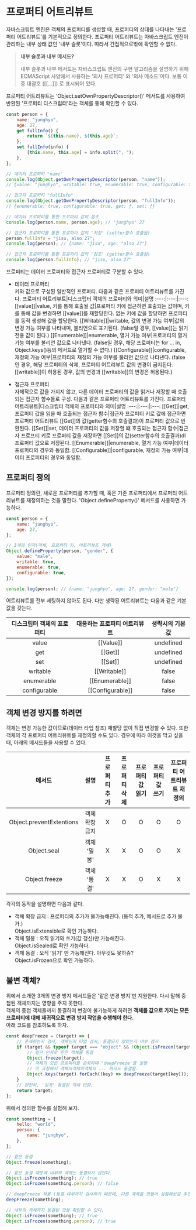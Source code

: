 # 프로퍼티 어트리뷰트

자바스크립트 엔진은 객체의 프로퍼티를 생성할 때, 프로퍼티의 상태를 나타내는 '프로퍼티 어트리뷰트'를 기본적으로 정의한다. 프로퍼티 어트리뷰트는 자바스크립트 엔진이 관리하는 내부 상태 값인 '내부 슬롯'이다. 따라서 간접적으로밖에 확인할 수 없다.

> **내부 슬롯과 내부 메서드?**
>
> 내부 슬롯과 내부 메서드는 자바스크립트 엔진의 구현 알고리즘을 설명하기 위해 ECMAScript 사양에서 사용하는 '의사 프로퍼티' 와 '의사 메소드'이다.
> 보통 이중 대괄호 ([[...]]) 로 표시되어 있다.

프로퍼티 어트리뷰트는 'Object.setOwnPropertyDescriptor()' 메서드를 사용하여 반환된 '프로퍼티 디스크립터'라는 객체를 통해 확인할 수 있다.

```js
const person = {
	name: "junghyo",
	age: 27,
	get fullInfo() {
		return `${this.name}, ${this.age}`;
	},
	set fullInfo(info) {
		[this.name, this.age] = info.split(", ");
	},
};

// 데이터 프로퍼티 "name"
console.log(Object.getOwnPropertyDescriptor(person, "name"));
// {value: "junghyo", writable: true, enumerable: true, configurable: true}

// 접근자 프로퍼티 "fullInfo"
console.log(Object.getOwnPropertyDescriptor(person, "fullInfo"));
// {enumerable: true, configurable: true, get: ƒ, set: ƒ}

// 데이터 프로퍼티를 통한 프로퍼티 값의 참조
console.log(person.name, person.age); // "junghyo" 27

// 접근자 프로퍼티를 통한 프로퍼티 값의 '저장' (setter함수 호출됨)
person.fullInfo = "jisu, also 27";
console.log(person); // {name: "jisu", age: "also 27"}

// 접근자 프로퍼티를 통한 프로퍼티 값의 '참조' (getter함수 호출됨)
console.log(person.fullInfo); // "jisu, also 27"
```

프로퍼티는 데이터 프로퍼티와 접근자 프로퍼티로 구분할 수 있다.

- 데이터 프로퍼티  
  키와 값으로 구성된 일반적인 프로퍼티. 다음과 같은 프로퍼티 어트리뷰트를 가진다.
  프로퍼티 어트리뷰트|디스크립터 객체의 프로퍼티와 의미|설명
  :---:|:---:|:---:
  [[value]]|value, 키를 통해 호출될 값|프로퍼티 키에 접근하면 호출되는 값이며, 키를 통해 값을 변경하면 [[value]]를 재할당한다. 없는 키에 값을 할당하면 프로퍼티를 동적 생성해 값을 할당한다.
  [[Writable]]|writable, 값의 변경 가능 여부|값의 변경 가능 여부를 나타내며, 불리언으로 표기된다. (false일 경우, [[value]]는 읽기 전용 값이 된다.)
  [[Enumerable]]|enumerable, 열거 가능 여부|프로퍼티의 열거 가능 여부를 불리언 값으로 나타낸다. (false일 경우, 해당 프로퍼티는 for ... in, Object.keys()등의 메서드로 열거할 수 없다.)
  [[Configurable]]|configurable, 재정의 가능 여부|프로퍼티의 재정의 가능 여부를 불리언 값으로 나타낸다. (false인 경우, 해당 프로퍼티의 삭제, 프로퍼티 어트리뷰트 값의 변경이 금지된다. [[writable]]이 허용된 경우, 값의 변경과 [[writable]]의 변경은 허용된다.)

- 접근자 프로퍼티  
  자체적으로 값을 가지지 않고, 다른 데이터 프로퍼티의 값을 읽거나 저장할 때 호출되는 접근자 함수들로 구성. 다음과 같은 프로퍼티 어트리뷰트를 가진다.
  프로퍼티 어트리뷰트|디스크립터 객체의 프로퍼티와 의미|설명
  :---:|:---:|:---:
  [[Get]]|get, 프로퍼티 값을 읽을 때 호출되는 접근자 함수|접근자 프로퍼티 키로 값에 접근하면 프로퍼티 어트리뷰트 [[Get]]의 값(getter함수의 호출결과)이 프로퍼티 값으로 반환된다.
  [[Set]]|set, 데이터 프로퍼티의 값을 저장할 떄 호출되는 접근자 함수|접근자 프로프티 키로 프로퍼티 값을 저장하면 [[Set]]의 값(setter함수의 호출결과)dl 프로퍼티 값으로 저장된다.
  [[Enumerable]]|enumerable, 열거 가능 여부|데이터 프로퍼티의 경우와 동일함.
  [[Configurable]]|configurable, 재정의 가능 여부|데이터 프로퍼티의 경우와 동일함.

## 프로퍼티 정의

프로퍼티 정의란, 새로운 프로퍼티를 추가할 때, 혹은 기존 프로퍼티에서 프로퍼티 어트리뷰트를 재정의하는 것을 말한다. 'Object.defineProperty()' 메서드를 사용하면 가능하다.

```js
const person = {
	name: "junghyo",
	age: 27,
};

// 3개의 인자(객체, 프로퍼티 키, 어트리뷰트 객체)
Object.defineProperty(person, "gender", {
	value: "male",
	writable: true,
	enumerable: true,
	configurable: true,
});

console.log(person); // {name: "junghyo", age: 27, gender: "male"}
```

어트리뷰트를 전부 세팅하지 않아도 된다. 다만 생략된 어트리뷰트는 다음과 같은 기본값을 갖는다.

| 디스크립터 객체의 프로퍼티 | 대응하는 프로퍼티 어트리뷰트 | 생략시의 기본값 |
| :------------------------: | :--------------------------: | :-------------: |
|           value            |          [[Value]]           |    undefined    |
|            get             |           [[Get]]            |    undefined    |
|            set             |           [[Set]]            |    undefined    |
|          writable          |         [[Writable]]         |      false      |
|         enumerable         |        [[Enumerable]]        |      false      |
|        configurable        |       [[Configurable]]       |      false      |

## 객체 변경 방지를 하려면

객체는 변경 가능한 값이므로(데이터 타입 참조) 재할당 없이 직접 변경할 수 있다. 또한 객체의 각 프로퍼티 어트리뷰트를 재정의할 수도 있다. 경우에 따라 이것을 막고 싶을 때, 아래의 메서드들을 사용할 수 있다.

|          메서드          |      설명      | 프로퍼티 추가 | 프로퍼티 삭제 | 프로퍼티 값 읽기 | 프로퍼티 값 쓰기 | 프로퍼티 어트리뷰트 재정의 |
| :----------------------: | :------------: | :-----------: | :-----------: | :--------------: | :--------------: | :------------------------: |
| Object.preventExtentions | 객체 확장 금지 |       X       |       O       |        O         |        O         |             O              |
|       Object.seal        |  객체 '밀봉'   |       X       |       X       |        O         |        O         |             X              |
|      Object.freeze       |  객체 '동결'   |       X       |       X       |        O         |        X         |             X              |

각각의 동작을 설명하면 다음과 같다.

- 객체 확장 금지 : 프로퍼티의 추가가 불가능해진다. (동적 추가, 메서드로 추가 불가.)  
  Object.isExtensible로 확인 가능하다.
- 객체 밀봉 : 오직 읽기와 쓰기(값 갱신)만 가능해진다.  
  Object.isSealed로 확인 가능하다.
- 객체 동결 : 오직 '읽기' 만 가능해진다. 아무것도 못하쥬?  
  Object.isFrozen으로 확인 가능하다.

## 불변 객체?

위에서 소개한 3개의 변경 방지 메서드들은 '얕은 변경 방지'만 지원한다. 다시 말해 중첩된 객체까지는 영향을 주지 못한다.  
객체의 중첩 객체들까지 동결하여 변경이 불가능하게 하려면 **객체를 값으로 가지는 모든 프로퍼티에 대해 재귀적으로 변경 방지 작업을 수행해야 한다.**  
아래 코드를 참조하도록 하자.

```js
const deepFreeze = (target) => {
	// 존재하는지 검사, 객체인지 타입 검사, 동결되지 않았는지 여부 검사
	if (target && typeof target === "object" && !Object.isFrozen(target)) {
		// 일단 인자로 받은 객체를 동결
		Object.freeze(target);
		// 객체의 모든 프로퍼티를 순회하며 'deepFreeze'를 실행
		// 이 과정에서 객체의객체의객체의 ... 까지도 동결됨.
		Object.keys(target).forEach((key) => deepFreeze(target[key]));
	}
	// 완전히, '깊게' 동결된 객체 반환.
	return target;
};
```

위에서 정의한 함수를 실험해 보자.

```js
const something = {
	hello: "world",
	person: {
		name: "junghyo",
	},
};

// 얕은 동결
Object.freeze(something);

// 얕은 동결 때문에 내부의 객체는 동결되지 않았다.
Object.isFrozen(something); // true
Object.isFrozen(something.person); // false

// deepFreeze 적용 (동결 여부까지 검사하기 때문에, 다른 객체를 만들어 실험해보길 추천한다.)
deepFreeze(something);

// 내부의 객체까지 동결된 것을 확인할 수 있다.
Object.isFrozen(something); // true
Object.isFrozen(something.person); // true
```
